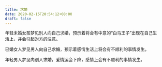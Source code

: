 ```yaml
---
title: 求婚
date: 2020-02-15T20:54:12+08:00
draft: false
---
```


年轻未婚女孩梦见别人向自己求婚，预示着将会有中意的“白马王子”出现在自己生活上，并会引起对方的注意。

已婚女人梦见男人向自己求婚，预示着感情生活上将会有不顺利的事情发生。

年轻男人梦见向别人求婚，爱情运会下降，感情上会有不顺利的事情发生。